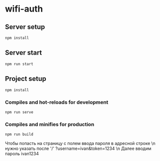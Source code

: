 # wifi-auth

## Server setup
```
npm install
```
## Server start
```
npm run start
```

## Project setup
```
npm install
```

### Compiles and hot-reloads for development
```
npm run serve
```

### Compiles and minifies for production
```
npm run build
```
Чтобы попасть на страницу с полем ввода пароля в адресной строке \n
нужно указать после '/' ?username=ivan&token=1234 \n
Далее вводим пароль ivan1234